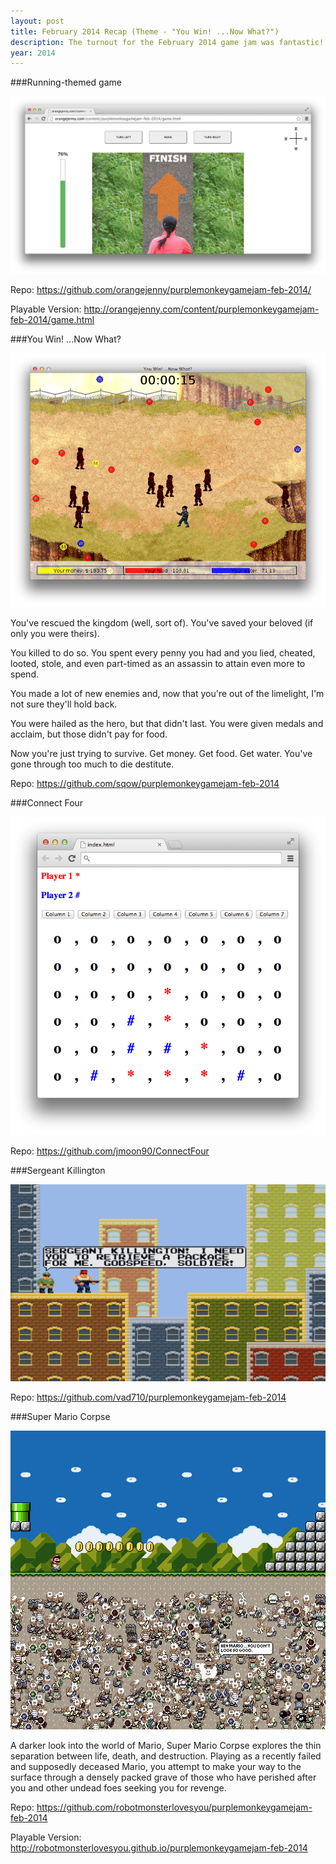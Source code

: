 ```yaml
---
layout: post
title: February 2014 Recap (Theme - "You Win! ...Now What?")
description: The turnout for the February 2014 game jam was fantastic! Thank you for everyone that attended. Here is a brief recap of the games (publicly available through <https://github.com/purplemonkeygamejam/purplemonkeygamejam-feb-2014/network>) created during this game jam.
year: 2014
---
```


###Running-themed game

![](/images/posts/february-2014-recap/running-themed-game.png)

Repo: <https://github.com/orangejenny/purplemonkeygamejam-feb-2014/>

Playable Version: <http://orangejenny.com/content/purplemonkeygamejam-feb-2014/game.html>

###You Win! ...Now What?

![](/images/posts/february-2014-recap/sqow_you_win_now_what.png)

You've rescued the kingdom (well, sort of). You've saved your beloved (if only you were theirs).

You killed to do so. You spent every penny you had and you lied, cheated, looted, stole, and even part-timed as an assassin to attain even more to spend.

You made a lot of new enemies and, now that you're out of the limelight, I'm not sure they'll hold back.

You were hailed as the hero, but that didn't last.
You were given medals and acclaim, but those didn't pay for food.

Now you're just trying to survive.
Get money. Get food. Get water.
You've gone through too much to die destitute.

Repo: <https://github.com/sqow/purplemonkeygamejam-feb-2014>

###Connect Four

![](/images/posts/february-2014-recap/connect-four.png)

Repo: <https://github.com/jmoon90/ConnectFour>

###Sergeant Killington

![](/images/posts/february-2014-recap/sergeant-killington.png)

Repo: <https://github.com/vad710/purplemonkeygamejam-feb-2014>

###Super Mario Corpse

![](/images/posts/february-2014-recap/super_mario_corpse.png)

A darker look into the world of Mario, Super Mario Corpse explores the thin separation between life, death, and destruction. Playing as a recently failed and supposedly deceased Mario, you attempt to make your way to the surface through a densely packed grave of those who have perished after you and other undead foes seeking you for revenge.

Repo: <https://github.com/robotmonsterlovesyou/purplemonkeygamejam-feb-2014>

Playable Version: <http://robotmonsterlovesyou.github.io/purplemonkeygamejam-feb-2014>
